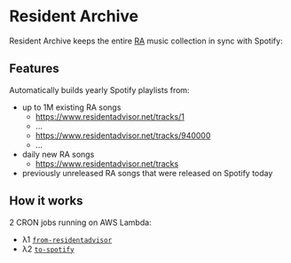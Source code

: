 # Resident Archive

Resident Archive keeps the entire [RA](https://residentadvisor.net) music collection in sync with Spotify:

## Features

Automatically builds yearly Spotify playlists from:

   - up to 1M existing RA songs
      - https://www.residentadvisor.net/tracks/1
      - ...
      - https://www.residentadvisor.net/tracks/940000
      - ...
   - daily new RA songs
      - https://www.residentadvisor.net/tracks
   - previously unreleased RA songs that were released on Spotify today

## How it works

2 CRON jobs running on AWS Lambda:

 - λ1 [`from-residentadvisor`](functions/from-residentadvisor/README.md)
 - λ2 [`to-spotify`](functions/to-spotify/README.md)
